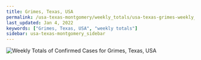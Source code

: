 ```yaml
---
title: Grimes, Texas, USA
permalink: /usa-texas-montgomery/weekly_totals/usa-texas-grimes-weekly_totals.html
last_updated: Jan 4, 2022
keywords: ["Grimes, Texas, USA", "weekly totals"]
sidebar: usa-texas-montgomery_sidebar
---
```


![Weekly Totals of Confirmed Cases for Grimes, Texas, USA](/covid_tracker/images/graphs/usa-texas-grimes-weekly_totals_graph.png)
